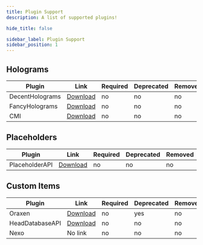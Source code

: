 ```yaml
---
title: Plugin Support
description: A list of supported plugins!

hide_title: false

sidebar_label: Plugin Support
sidebar_position: 1
---
```

## Holograms
| Plugin          | Link                                                                                                                                | Required | Deprecated | Removed | Added | Planned |
|-----------------|-------------------------------------------------------------------------------------------------------------------------------------|----------|------------|---------|-------|---------|
| DecentHolograms | [Download](https://modrinth.com/plugin/decentholograms)                                                                             | no       | no         | no      | yes   | N/A     |
| FancyHolograms  | [Download](https://modrinth.com/plugin/fancyholograms)                                                                              | no       | no         | no      | yes   | N/A     |
| CMI             | [Download](https://www.spigotmc.org/resources/cmi-298-commands-insane-kits-portals-essentials-economy-mysql-sqlite-much-more.3742/) | no       | no         | no      | yes   | N/A     |

## Placeholders
| Plugin         | Link                                                          | Required | Deprecated | Removed | Added | Planned |
|----------------|---------------------------------------------------------------|----------|------------|---------|-------|---------|
| PlaceholderAPI | [Download](https://hangar.papermc.io/HelpChat/PlaceholderAPI) | no       | no         | no      | yes   | N/A     |

## Custom Items
| Plugin          | Link                                                                                                                                                  | Required | Deprecated | Removed | Added | Planned |
|-----------------|-------------------------------------------------------------------------------------------------------------------------------------------------------|----------|------------|---------|-------|---------|
| Oraxen          | [Download](https://www.spigotmc.org/resources/%E2%98%84%EF%B8%8F-oraxen-custom-items-blocks-emotes-furniture-resourcepack-and-gui-1-18-1-20-4.72448/) | no       | yes        | no      | yes   | N/A     |
| HeadDatabaseAPI | [Download](https://www.spigotmc.org/resources/head-database.14280/)                                                                                   | no       | no         | no      | yes   | N/A     |
| Nexo            | No link                                                                                                                                               | no       | no         | no      | no    | yes     |
